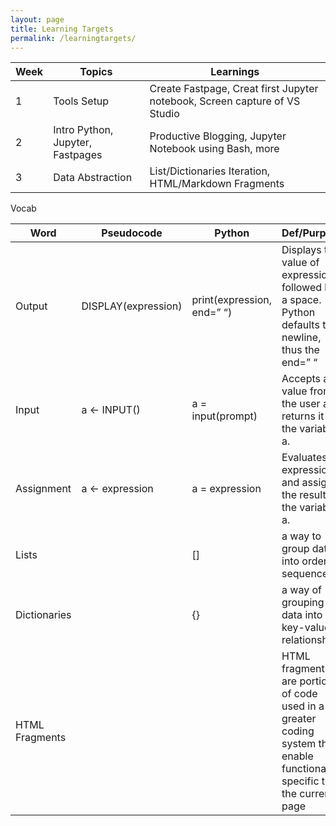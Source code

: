 ```yaml
---
layout: page
title: Learning Targets
permalink: /learningtargets/
---
```

  
| Week     | Topics | Learnings |
| ----------- | ----------- | ----------- |
| 1 | Tools Setup | Create Fastpage, Creat first Jupyter notebook, Screen capture of VS Studio |
| 2 | Intro Python, Jupyter, Fastpages | Productive Blogging, Jupyter Notebook using Bash, more |
| 3 | Data Abstraction | List/Dictionaries Iteration, HTML/Markdown Fragments |

Vocab

| Word     | Pseudocode | Python | Def/Purpose |
| ----------- | ----------- | ----------- | ----------- |
| Output     | DISPLAY(expression) | print(expression, end=” “) | Displays the value of expression, followed by a space. Python defaults to newline, thus the end=” “ |
| Input   | a ← INPUT() | 	a = input(prompt) | Accepts a value from the user and returns it to the variable a. |
| Assignment | a ← expression | 	a = expression | Evaluates expression and assigns the result to the variable a. |
| Lists | | [] | a way to group data into ordered sequences |
| Dictionaries | | {} | a way of grouping data into in key-value relationships |
| HTML Fragments | | | HTML fragments are portions of code used in a greater coding system that enable functionality specific to the current page |
